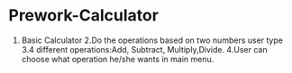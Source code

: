 # Prework-Calculator
 1. Basic Calculator
 2.Do the operations based on two numbers user type
 3.4 different operations:Add, Subtract, Multiply,Divide.
 4.User can choose what operation he/she wants in main menu.